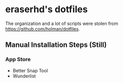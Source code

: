 # eraserhd's dotfiles

The organization and a lot of scripts were stolen from https://github.com/holman/dotfiles.

## Manual Installation Steps (Still)

### App Store

* Better Snap Tool
* Wunderlist
